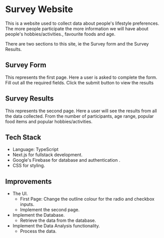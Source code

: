 # Survey Website

This is a website used to collect data about people's lifestyle preferences. The more people participate the more information we will have about people's hobbies/activities., favourite foods and age.

There are two sections to this site, ie the Survey form and the Survey Results.

## Survey Form

This represents the first page. Here a user is asked to complete the form. Fill out all the required fields. Click the submit button to view the results

## Survey Results

This represents the second page. Here a user will see the results from all the data collected. From the number of participants, age range, popular food items and popular hobbies/activities.

## Tech Stack

- Language: TypeScript
- Next.js for fullstack development.
- Google's Firebase for database and authentication .
- CSS for styling.

## Improvements

- The UI.
  - First Page: Change the outline colour for the radio and checkbox inputs.
  - Implement the second page.
    <br>
- Implement the Database.
  - Retrieve the data from the database.
    <br>
- Implement the Data Analysis functionality.
  - Process the data.
